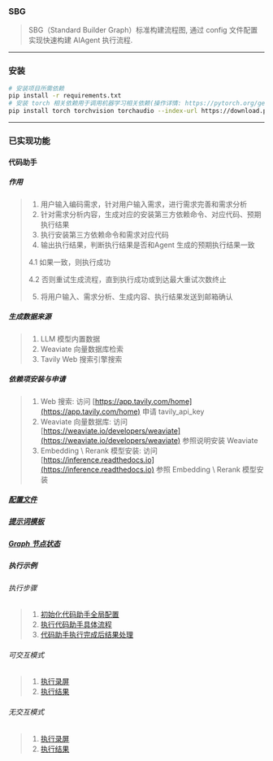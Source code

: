 ### SBG
> SBG（Standard Builder Graph）标准构建流程图, 通过 config 文件配置实现快速构建 AIAgent 执行流程.
>

---

### 安装
```bash
# 安装项目所需依赖
pip install -r requirements.txt
# 安装 torch 相关依赖用于调用机器学习相关依赖(操作详情: https://pytorch.org/get-started/locally/)
pip install torch torchvision torchaudio --index-url https://download.pytorch.org/whl/cu121
```

---

### 已实现功能
#### 代码助手
##### 作用
> 1. 用户输入编码需求，针对用户输入需求，进行需求完善和需求分析
> 2. 针对需求分析内容，生成对应的安装第三方依赖命令、对应代码、预期执行结果
> 3. 执行安装第三方依赖命令和需求对应代码
> 4. 输出执行结果，判断执行结果是否和Agent 生成的预期执行结果一致
>
> 4.1 如果一致，则执行成功
>
> 4.2 否则重试生成流程，直到执行成功或到达最大重试次数终止
>
> 5. 将用户输入、需求分析、生成内容、执行结果发送到邮箱确认
>

##### 生成数据来源
> 1. LLM 模型内置数据
> 2. Weaviate 向量数据库检索
> 3. Tavily Web 搜索引擎搜索
>

##### 依赖项安装与申请
> 1. Web 搜索: 访问 [https://app.tavily.com/home](https://app.tavily.com/home) 申请 tavily_api_key
> 2. Weaviate 向量数据库: 访问 [https://weaviate.io/developers/weaviate](https://weaviate.io/developers/weaviate) 参照说明安装 Weaviate 
> 3. Embedding \ Rerank 模型安装: 访问 [https://inference.readthedocs.io](https://inference.readthedocs.io) 参照 Embedding \ Rerank 模型安装
>

##### [配置文件](./configs/code_helper.yaml)

##### [提示词模板](./core/prompts/code_helper.py)

##### [Graph 节点状态](./core/state/code_helper.py)

##### 执行示例

###### 执行步骤
> 1. [初始化代码助手全局配置](./source/code_helper/draw_graph/code_helper/(step1)init_graph.png)
> 2. [执行代码助手具体流程](./source/code_helper/draw_graph/code_helper/(step2)exec_graph.png)
> 3. [代码助手执行完成后结果处理](./source/code_helper/draw_graph/code_helper/(step3)end_graph.png)

###### 可交互模式
> 1. [执行录屏](./source/code_helper/enable_mutual.mp4)
> 2. [执行结果](./source/code_helper/enable_mutual.png)

###### 无交互模式
> 1. [执行录屏](./source/code_helper/unenable_mutual.mp4)
> 2. [执行结果](./source/code_helper/unenable_mutual.png)
